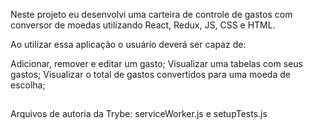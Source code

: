 Neste projeto eu desenvolvi uma carteira de controle de gastos com conversor de moedas utilizando React, Redux, JS, CSS e HTML.

Ao utilizar essa aplicação o usuário deverá ser capaz de:

Adicionar, remover e editar um gasto;
Visualizar uma tabelas com seus gastos;
Visualizar o total de gastos convertidos para uma moeda de escolha;


##
Arquivos de autoria da Trybe: serviceWorker.js e setupTests.js
<!-- Olá, Tryber!
Esse é apenas um arquivo inicial para o README do seu projeto.
É essencial que você preencha esse documento por conta própria, ok?
Não deixe de usar nossas dicas de escrita de README de projetos, e deixe sua criatividade brilhar!
:warning: IMPORTANTE: você precisa deixar nítido:
- quais arquivos/pastas foram desenvolvidos por você; 
- quais arquivos/pastas foram desenvolvidos por outra pessoa estudante;
- quais arquivos/pastas foram desenvolvidos pela Trybe.
-->
